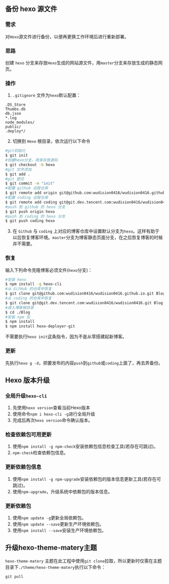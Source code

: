 ## 备份 hexo 源文件

### 需求 

对`Hexo`源文件进行备份，以便再更换工作环境后进行重新部署。

### 思路

创建 `hexo` 分支来存放`Hexo`生成的网站源文件，用`master`分支来存放生成的静态网页。

### 操作
1. `.gitignore` 文件为`hexo`默认配置：

```
.DS_Store
Thumbs.db
db.json
*.log
node_modules/
public/
.deploy*/
```

2. 切换到 `Hexo` 根目录，依次运行以下命令

``` bash
#git初始化
$ git init
#创建hexo分支，用来存放源码
$ git checkout -b hexo
#git 文件添加
$ git add .
#git 提交
$ git commit -m "init"
#配置 github 远程仓库
$ git remote add origin git@github.com:wudision0416/wudision0416.github.io.git
#配置 coding 远程仓库
$ git remote add coding git@git.dev.tencent.com:wudision0416/wudision0416.git
#push 到 github 的 hexo 分支
$ git push origin hexo
#push 到 coding 的 hexo 分支
$ git push coding hexo
```

3. 在 `Github` 与 `coding` 上对应的博客仓库中设置默认分支为`hexo`。这样有助于以后恢复博客环境。`master`分支为博客静态页面分支，在之后恢复博客的时候并不需要。

### 恢复

输入下列命令克隆博客必须文件(`hexo`分支)：

``` bash
#安装 hexo
$ npm install -g hexo-cli
#从 GitHub 的仓库中恢复
$ git clone git@github.com:wudision0416/wudision0416.github.io.git Blog
#从 coding 的仓库中恢复
$ git clone git@git.dev.tencent.com:wudision0416/wudision0416.git Blog
#进入博客根目录
$ cd ./Blog
#安装 npm 包
$ npm install
$ npm install hexo-deployer-git
```

不需要执行`hexo init`这条指令，因为不是从零搭建起新博客。

### 更新

先执行`hexo g -d`，把要发布的内容`push`到`github`或`coding`上面了，再去弄备份。

## Hexo 版本升级

### 全局升级`hexo-cli`

1. 先使用`hexo version`查看当前Hexo版本
2. 使用命令`npm i hexo-cli -g`进行全局升级
3. 完成后再次`hexo version`命令确认版本。

### 检查依赖包可用更新

1. 使用`npm install -g npm-check`安装依赖包信息检查工具(若存在可跳过)。
2. `npm-check`检查依赖包信息。

### 更新依赖包信息

1. 使用`npm install -g npm-upgrade`安装依赖包的版本信息更新工具(若存在可跳过)。
2. 使用`npm-upgrade`，升级系统中依赖包的版本信息。

### 更新依赖包

1. 使用`npm update -g`更新全局依赖包。
2. 使用`npm update --save`更新生产环境依赖包。
3. 使用`npm install --save`安装生产环境依赖包。

## 升级hexo-theme-matery主题
`hexo-theme-matery` 主题在此工程中使用`git clone`拉取，所以更新时仅需在主题目录下`./theme/hexo-theme-matery`执行以下命令：
```
git pull
```
